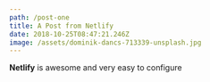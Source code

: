 ```yaml
---
path: /post-one
title: A Post from Netlify
date: 2018-10-25T08:47:21.246Z
image: /assets/dominik-dancs-713339-unsplash.jpg
---
```

**Netlify** is awesome and very easy to configure

